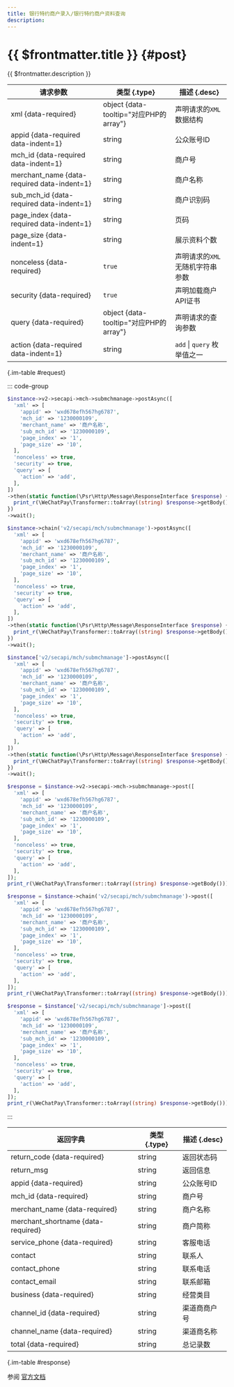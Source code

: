 ```yaml
---
title: 银行特约商户录入/银行特约商户资料查询
description: 
---
```


# {{ $frontmatter.title }} {#post}

{{ $frontmatter.description }}

| 请求参数 | 类型 {.type} | 描述 {.desc}
| --- | --- | ---
| xml {data-required} | object {data-tooltip="对应PHP的array"} | 声明请求的`XML`数据结构
| appid {data-required data-indent=1} | string | 公众账号ID
| mch_id {data-required data-indent=1} | string | 商户号
| merchant_name {data-required data-indent=1} | string | 商户名称
| sub_mch_id {data-required data-indent=1} | string | 商户识别码
| page_index {data-required data-indent=1} | string | 页码
| page_size {data-indent=1} | string | 展示资料个数
| nonceless {data-required} | `true` | 声明请求的`XML`无随机字符串参数
| security {data-required} | `true` | 声明加载商户API证书
| query {data-required} | object {data-tooltip="对应PHP的array"} | 声明请求的查询参数
| action {data-required data-indent=1} | string | `add` \| `query` 枚举值之一

{.im-table #request}

::: code-group

```php [异步纯链式]
$instance->v2->secapi->mch->submchmanage->postAsync([
  'xml' => [
    'appid' => 'wxd678efh567hg6787',
    'mch_id' => '1230000109',
    'merchant_name' => '商户名称',
    'sub_mch_id' => '1230000109',
    'page_index' => '1',
    'page_size' => '10',
  ],
  'nonceless' => true,
  'security' => true,
  'query' => [
    'action' => 'add',
  ],
])
->then(static function(\Psr\Http\Message\ResponseInterface $response) {
  print_r(\WeChatPay\Transformer::toArray((string) $response->getBody()));
})
->wait();
```

```php [异步声明式]
$instance->chain('v2/secapi/mch/submchmanage')->postAsync([
  'xml' => [
    'appid' => 'wxd678efh567hg6787',
    'mch_id' => '1230000109',
    'merchant_name' => '商户名称',
    'sub_mch_id' => '1230000109',
    'page_index' => '1',
    'page_size' => '10',
  ],
  'nonceless' => true,
  'security' => true,
  'query' => [
    'action' => 'add',
  ],
])
->then(static function(\Psr\Http\Message\ResponseInterface $response) {
  print_r(\WeChatPay\Transformer::toArray((string) $response->getBody()));
})
->wait();
```

```php [异步属性式]
$instance['v2/secapi/mch/submchmanage']->postAsync([
  'xml' => [
    'appid' => 'wxd678efh567hg6787',
    'mch_id' => '1230000109',
    'merchant_name' => '商户名称',
    'sub_mch_id' => '1230000109',
    'page_index' => '1',
    'page_size' => '10',
  ],
  'nonceless' => true,
  'security' => true,
  'query' => [
    'action' => 'add',
  ],
])
->then(static function(\Psr\Http\Message\ResponseInterface $response) {
  print_r(\WeChatPay\Transformer::toArray((string) $response->getBody()));
})
->wait();
```

```php [同步纯链式]
$response = $instance->v2->secapi->mch->submchmanage->post([
  'xml' => [
    'appid' => 'wxd678efh567hg6787',
    'mch_id' => '1230000109',
    'merchant_name' => '商户名称',
    'sub_mch_id' => '1230000109',
    'page_index' => '1',
    'page_size' => '10',
  ],
  'nonceless' => true,
  'security' => true,
  'query' => [
    'action' => 'add',
  ],
]);
print_r(\WeChatPay\Transformer::toArray((string) $response->getBody()));
```

```php [同步声明式]
$response = $instance->chain('v2/secapi/mch/submchmanage')->post([
  'xml' => [
    'appid' => 'wxd678efh567hg6787',
    'mch_id' => '1230000109',
    'merchant_name' => '商户名称',
    'sub_mch_id' => '1230000109',
    'page_index' => '1',
    'page_size' => '10',
  ],
  'nonceless' => true,
  'security' => true,
  'query' => [
    'action' => 'add',
  ],
]);
print_r(\WeChatPay\Transformer::toArray((string) $response->getBody()));
```

```php [同步属性式]
$response = $instance['v2/secapi/mch/submchmanage']->post([
  'xml' => [
    'appid' => 'wxd678efh567hg6787',
    'mch_id' => '1230000109',
    'merchant_name' => '商户名称',
    'sub_mch_id' => '1230000109',
    'page_index' => '1',
    'page_size' => '10',
  ],
  'nonceless' => true,
  'security' => true,
  'query' => [
    'action' => 'add',
  ],
]);
print_r(\WeChatPay\Transformer::toArray((string) $response->getBody()));
```

:::

| 返回字典 | 类型 {.type} | 描述 {.desc}
| --- | --- | ---
| return_code {data-required}| string | 返回状态码
| return_msg | string | 返回信息
| appid {data-required}| string | 公众账号ID
| mch_id {data-required}| string | 商户号
| merchant_name {data-required}| string | 商户名称
| merchant_shortname {data-required}| string | 商户简称
| service_phone {data-required}| string | 客服电话
| contact | string | 联系人
| contact_phone | string | 联系电话
| contact_email | string | 联系邮箱
| business {data-required}| string | 经营类目
| channel_id {data-required}| string | 渠道商商户号
| channel_name {data-required}| string | 渠道商名称
| total {data-required}| string | 总记录数

{.im-table #response}

参阅 [官方文档](https://pay.weixin.qq.com/wiki/doc/api/mch_bank.php?chapter=9_22&index=3&p=9)
